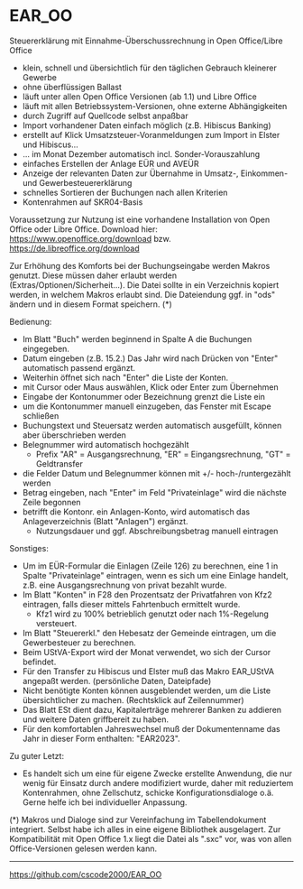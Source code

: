 # EAR_OO
Steuererklärung mit Einnahme-Überschussrechnung in Open Office/Libre Office
- klein, schnell und übersichtlich für den täglichen Gebrauch kleinerer Gewerbe
- ohne überflüssigen Ballast
- läuft unter allen Open Office Versionen (ab 1.1) und Libre Office
- läuft mit allen Betriebssystem-Versionen, ohne externe Abhängigkeiten
- durch Zugriff auf Quellcode selbst anpaßbar
- Import vorhandener Daten einfach möglich (z.B. Hibiscus Banking)
- erstellt auf Klick Umsatzsteuer-Voranmeldungen zum Import in Elster und Hibiscus...
- ... im Monat Dezember automatisch incl. Sonder-Vorauszahlung
- einfaches Erstellen der Anlage EÜR und AVEÜR
- Anzeige der relevanten Daten zur Übernahme in Umsatz-, Einkommen- und Gewerbesteuererklärung
- schnelles Sortieren der Buchungen nach allen Kriterien
- Kontenrahmen auf SKR04-Basis

Voraussetzung zur Nutzung ist eine vorhandene Installation von Open Office oder Libre Office.
Download hier: https://www.openoffice.org/download bzw. https://de.libreoffice.org/download

Zur Erhöhung des Komforts bei der Buchungseingabe werden Makros genutzt. Diese müssen daher erlaubt werden (Extras/Optionen/Sicherheit...). Die Datei sollte in ein Verzeichnis kopiert werden, in welchem Makros erlaubt sind. Die Dateiendung ggf. in "ods" ändern und in diesem Format speichern. (*)

Bedienung:
- Im Blatt "Buch" werden beginnend in Spalte A die Buchungen eingegeben.
- Datum eingeben (z.B. 15.2.) Das Jahr wird nach Drücken von "Enter" automatisch passend ergänzt.
- Weiterhin öffnet sich nach "Enter" die Liste der Konten.
- mit Cursor oder Maus auswählen, Klick oder Enter zum Übernehmen
- Eingabe der Kontonummer oder Bezeichnung grenzt die Liste ein
- um die Kontonummer manuell einzugeben, das Fenster mit Escape schließen
- Buchungstext und Steuersatz werden automatisch ausgefüllt, können aber überschrieben werden
- Belegnummer wird automatisch hochgezählt
  - Prefix "AR" = Ausgangsrechnung, "ER" = Eingangsrechnung, "GT" = Geldtransfer
- die Felder Datum und Belegnummer können mit +/- hoch-/runtergezählt werden
- Betrag eingeben, nach "Enter" im Feld "Privateinlage" wird die nächste Zeile begonnen
- betrifft die Kontonr. ein Anlagen-Konto, wird automatisch das Anlageverzeichnis (Blatt "Anlagen") ergänzt. 
  - Nutzungsdauer und ggf. Abschreibungsbetrag manuell eintragen

Sonstiges:
- Um im EÜR-Formular die Einlagen (Zeile 126) zu berechnen, eine 1 in Spalte "Privateinlage" eintragen, wenn es sich um eine Einlage handelt, z.B. eine Ausgangsrechnung von privat bezahlt wurde.
- Im Blatt "Konten" in F28 den Prozentsatz der Privatfahren von Kfz2 eintragen, falls dieser mittels Fahrtenbuch ermittelt wurde.
  - Kfz1 wird zu 100% betrieblich genutzt oder nach 1%-Regelung versteuert.
- Im Blatt "Steuererkl." den Hebesatz der Gemeinde eintragen, um die Gewerbesteuer zu berechnen.
- Beim UStVA-Export wird der Monat verwendet, wo sich der Cursor befindet.
- Für den Transfer zu Hibiscus und Elster muß das Makro EAR_UStVA angepaßt werden. (persönliche Daten, Dateipfade)
- Nicht benötigte Konten können ausgeblendet werden, um die Liste übersichtlicher zu machen. (Rechtsklick auf Zeilennummer)
- Das Blatt ESt dient dazu, Kapitalerträge mehrerer Banken zu addieren und weitere Daten griffbereit zu haben.
- Für den komfortablen Jahreswechsel muß der Dokumentenname das Jahr in dieser Form enthalten: "EAR2023".

Zu guter Letzt:
- Es handelt sich um eine für eigene Zwecke erstellte Anwendung, die nur wenig für Einsatz durch andere modifiziert wurde, daher mit reduziertem Kontenrahmen, ohne Zellschutz, schicke Konfigurationsdialoge o.ä. Gerne helfe ich bei individueller Anpassung.
  
(*) Makros und Dialoge sind zur Vereinfachung im Tabellendokument integriert. Selbst habe ich alles in eine eigene Bibliothek ausgelagert. Zur Kompatibilität mit Open Office 1.x liegt die Datei als ".sxc" vor, was von allen Office-Versionen gelesen werden kann.

---
https://github.com/cscode2000/EAR_OO
